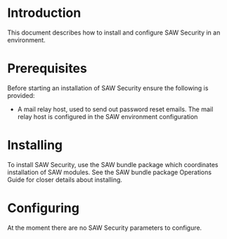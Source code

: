 # Introduction

This document describes how to install and configure SAW Security in
an environment.

# Prerequisites

Before starting an installation of SAW Security ensure the following
is provided:

- A mail relay host, used to send out password reset emails.  The mail
  relay host is configured in the SAW environment configuration

# Installing

To install SAW Security, use the SAW bundle package which coordinates
installation of SAW modules.  See the SAW bundle package Operations
Guide for closer details about installing.

# Configuring

At the moment there are no SAW Security parameters to configure.
